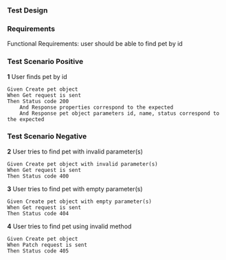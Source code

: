 ### Test Design

### Requirements

Functional Requirements: user should be able to find pet by id

### Test Scenario Positive

**1** User finds pet by id
```gherkin
Given Create pet object
When Get request is sent
Then Status code 200
    And Response properties correspond to the expected
    And Response pet object parameters id, name, status correspond to the expected
```
### Test Scenario Negative

**2** User tries to find pet with invalid parameter(s)
```gherkin
Given Create pet object with invalid parameter(s)
When Get request is sent
Then Status code 400
```
**3** User tries to find pet with empty parameter(s)
```gherkin
Given Create pet object with empty parameter(s)
When Get request is sent
Then Status code 404
```
**4** User tries to find pet using invalid method
```gherkin
Given Create pet object
When Patch request is sent
Then Status code 405
```
